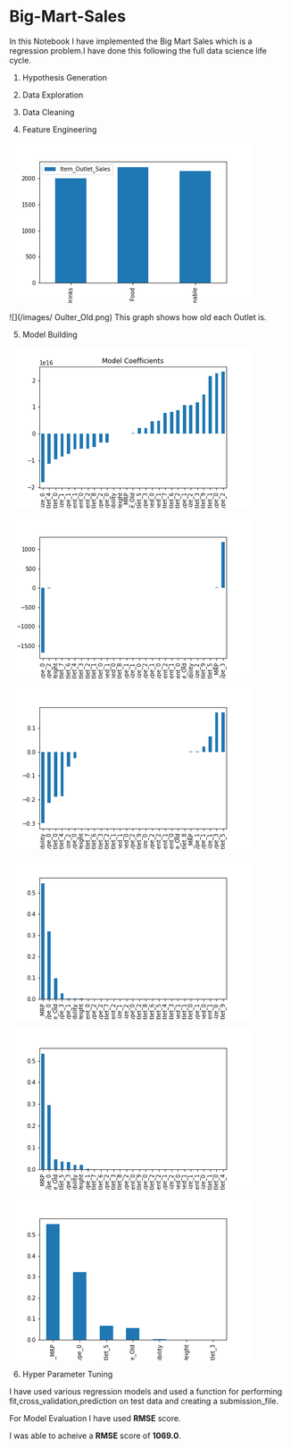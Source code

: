 # Big-Mart-Sales

In this Notebook I have implemented the Big Mart Sales which is a regression problem.I have done this following the full data science life cycle.


1. Hypothesis Generation

2. Data Exploration

3. Data Cleaning

4. Feature Engineering

 ![](/images/Items_combined.png)
 
  ![](/images/ Oulter_Old.png) This graph shows how old each Outlet is.


5. Model Building 

 ![](/images/Linear_Regression_Coeff.png)
 
 ![](/images/Lasso_Coeff.png)
  
 ![](/images/Elastic_Net_Coeff.png)
   
 ![](/images/Desicion_Tree.png)
    
 ![](/images/Random_Forest.png)
    
 ![](/images/Random_Forest_Feature_Selection.png)

6. Hyper Parameter Tuning


I have used various regression models and used a function for performing fit,cross_validation,prediction on test data and creating a submission_file.


For Model Evaluation I have used **RMSE** score. 

I was able to acheive a **RMSE** score of **1069.0**.

